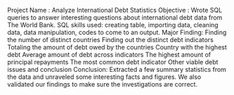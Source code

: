 Project Name : Analyze International Debt Statistics
Objective : Wrote SQL queries to answer interesting questions about international debt data from The World Bank. 
SQL skills used: creating table, importing data, cleaning data, data manipulation, codes to come to an output.
Major Finding: Finding the number of distinct countries
               Finding out the distinct debt indicators
               Totaling the amount of debt owed by the countries
               Country with the highest debt
               Average amount of debt across indicators
               The highest amount of principal repayments
               The most common debt indicator
               Other viable debt issues and conclusion
Conclusion: Extracted a few summary statistics from the data and unraveled some interesting facts and figures. We also validated our findings to make sure the investigations are correct.
